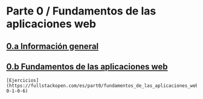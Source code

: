 # Parte 0 / Fundamentos de las aplicaciones web

## [0.a Información general](https://fullstackopen.com/es/part0/informacion_general)  
## [0.b Fundamentos de las aplicaciones web](https://fullstackopen.com/es/part0/fundamentos_de_las_aplicaciones_web)
    [Ejercicios](https://fullstackopen.com/es/part0/fundamentos_de_las_aplicaciones_web#ejercicios-0-1-0-6)

